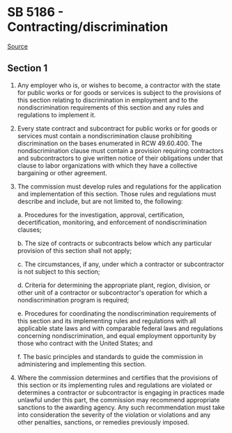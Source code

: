 # SB 5186 - Contracting/discrimination

[Source](http://lawfilesext.leg.wa.gov/biennium/2023-24/Pdf/Bills/Senate%20Bills/5186.pdf)

## Section 1
1. Any employer who is, or wishes to become, a contractor with the state for public works or for goods or services is subject to the provisions of this section relating to discrimination in employment and to the nondiscrimination requirements of this section and any rules and regulations to implement it.

2. Every state contract and subcontract for public works or for goods or services must contain a nondiscrimination clause prohibiting discrimination on the bases enumerated in RCW 49.60.400. The nondiscrimination clause must contain a provision requiring contractors and subcontractors to give written notice of their obligations under that clause to labor organizations with which they have a collective bargaining or other agreement.

3. The commission must develop rules and regulations for the application and implementation of this section. Those rules and regulations must describe and include, but are not limited to, the following:

    a. Procedures for the investigation, approval, certification, decertification, monitoring, and enforcement of nondiscrimination clauses;

    b. The size of contracts or subcontracts below which any particular provision of this section shall not apply;

    c. The circumstances, if any, under which a contractor or subcontractor is not subject to this section;

    d. Criteria for determining the appropriate plant, region, division, or other unit of a contractor or subcontractor's operation for which a nondiscrimination program is required;

    e. Procedures for coordinating the nondiscrimination requirements of this section and its implementing rules and regulations with all applicable state laws and with comparable federal laws and regulations concerning nondiscrimination, and equal employment opportunity by those who contract with the United States; and

    f. The basic principles and standards to guide the commission in administering and implementing this section.

4. Where the commission determines and certifies that the provisions of this section or its implementing rules and regulations are violated or determines a contractor or subcontractor is engaging in practices made unlawful under this part, the commission may recommend appropriate sanctions to the awarding agency. Any such recommendation must take into consideration the severity of the violation or violations and any other penalties, sanctions, or remedies previously imposed.
